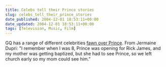 ```yaml
---
title: Celebs tell their Prince stories
slug: celebs_tell_their_prince_stories
date_published: 2004-12-01 18:53:11+00:00
date_updated: 2004-12-01 18:53:11+00:00
tags: [Television, Music, Film]
---
```

GQ has a range of different celebrities [fawn over Prince](http://us.gq.com/features/general/041123feco_03). From Jermaine Dupri: "I remember when I was 8, Prince was opening for Rick James, and my mother was getting baptized, but she had to see Prince, so we left church early so my mom could see him."
